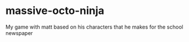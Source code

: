 massive-octo-ninja
==================

My game with matt based on his characters that he makes for the school newspaper